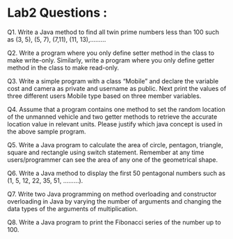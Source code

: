# Lab2 Questions :

Q1. Write a Java method to find all twin prime numbers less than 100 such as (3, 5), (5, 7), (7,11), (11, 13),………

Q2. Write a program where you only define setter method in the class to make write-only.
Similarly, write a program where you only define getter method in the class to make
read-only.

Q3. Write a simple program with a class “Mobile” and declare the variable cost and camera
as private and username as public. Next print the values of three different users Mobile
type based on three member variables.

Q4. Assume that a program contains one method to set the random location of the unmanned
vehicle and two getter methods to retrieve the accurate location value in relevant units.
Please justify which java concept is used in the above sample program.

Q5. Write a Java program to calculate the area of circle, pentagon, triangle, square and
rectangle using switch statement. Remember at any time users/programmer can see the
area of any one of the geometrical shape.

Q6. Write a Java method to display the first 50 pentagonal numbers such as (1, 5, 12, 22, 35,
51, ………).

Q7. Write two Java programming on method overloading and constructor overloading in Java
by varying the number of arguments and changing the data types of the arguments of
multiplication.

Q8. Write a Java program to print the Fibonacci series of the number up to 100.
